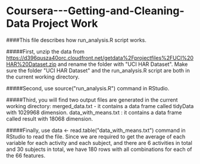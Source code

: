 # Coursera---Getting-and-Cleaning-Data Project Work

####This file describes how run_analysis.R script works.

#####First, unzip the data from https://d396qusza40orc.cloudfront.net/getdata%2Fprojectfiles%2FUCI%20HAR%20Dataset.zip and rename the folder with "UCI HAR Dataset". Make sure the folder "UCI HAR Dataset" and the run_analysis.R script are both in the current working directory.

#####Second, use source("run_analysis.R") command in RStudio.

#####Third, you will find two output files are generated in the current working directory: merged_data.txt - it contains a data frame called tidyData with 1029968 dimension. data_with_means.txt : it contains a data frame called result with 18068 dimension.

#####Finally, use data <- read.table("data_with_means.txt") command in RStudio to read the file. Since we are required to get the average of each variable for each activity and each subject, and there are 6 activities in total and 30 subjects in total, we have 180 rows with all combinations for each of the 66 features.
